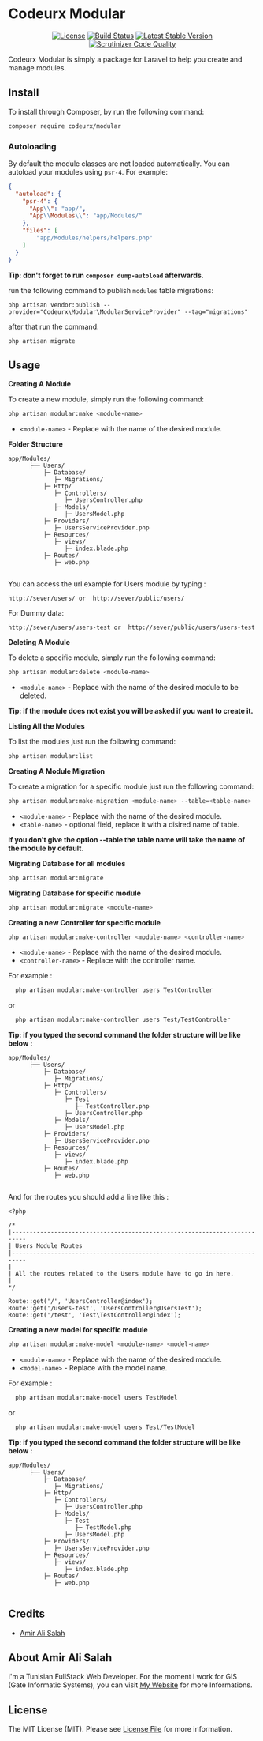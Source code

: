 # Codeurx Modular
<p align="center">
<a href="https://packagist.org/packages/codeurx/modular"><img src="https://img.shields.io/github/license/codeurx/modular.svg" alt="License"></a>
<a href="https://travis-ci.org/codeurx/modular"><img src="https://travis-ci.org/codeurx/modular.svg?branch=v2.2" alt="Build Status"></a>
<a href="https://packagist.org/packages/codeurx/modular"><img src="https://img.shields.io/packagist/v/codeurx/modular.svg" alt="Latest Stable Version"></a>
<a href="https://packagist.org/packages/codeurx/modular"><img src="https://scrutinizer-ci.com/g/codeurx/modular/badges/quality-score.png?b=v2.2" alt="Scrutinizer Code Quality"></a>
</p>

Codeurx Modular is simply a package for Laravel to help you create and manage modules.

## Install

To install through Composer, by run the following command:

``` bash
composer require codeurx/modular
```

### Autoloading

By default the module classes are not loaded automatically. You can autoload your modules using `psr-4`. For example:

``` json
{
  "autoload": {
    "psr-4": {
      "App\\": "app/",
      "App\\Modules\\": "app/Modules/"
    },
    "files": [
        "app/Modules/helpers/helpers.php"
    ]
  }
}
```

**Tip: don't forget to run `composer dump-autoload` afterwards.**

run the following command to publish `modules` table migrations:

```
php artisan vendor:publish --provider="Codeurx\Modular\ModularServiceProvider" --tag="migrations"
```

after that run the command:

```
php artisan migrate
```

## Usage

**Creating A Module**

To create a new module, simply run the following command:
``` bash
php artisan modular:make <module-name>
```
- `<module-name>` - Replace with the name of the desired module.

**Folder Structure**
```
app/Modules/
      ├── Users/
          ├─ Database/
             ├─ Migrations/
          ├─ Http/
             ├─ Controllers/
                ├─ UsersController.php
             ├─ Models/
                ├─ UsersModel.php
          ├─ Providers/
             ├─ UsersServiceProvider.php
          ├─ Resources/
             ├─ views/
                ├─ index.blade.php
          ├─ Routes/
             ├─ web.php 
      
```

You can access the url example for Users module by typing :
```
http://sever/users/ or  http://sever/public/users/
```

For Dummy data:
```
http://sever/users/users-test or  http://sever/public/users/users-test
```

**Deleting A Module**

To delete a specific module, simply run the following command:
``` bash
php artisan modular:delete <module-name>
```
- `<module-name>` - Replace with the name of the desired module to be deleted.

**Tip: if the module does not exist you will be asked if you want to create it.**

**Listing All the Modules**

To list the modules just run the following command:

``` bash
php artisan modular:list
```

**Creating A Module Migration**

To create a migration for a specific module just run the following command:

``` bash
php artisan modular:make-migration <module-name> --table=<table-name>
```
 - `<module-name>` - Replace with the name of the desired module.
 - `<table-name>` - optional field, replace it with a disired name of table.
 
**if you don't give the option --table the table name will take the name of the module by default.**
 
**Migrating Database for all modules**

 ``` bash
 php artisan modular:migrate
 ```
 
**Migrating Database for specific module**
 
 ``` bash
 php artisan modular:migrate <module-name>
 ```
 
 **Creating a new Controller for specific module**
  
  ``` bash
  php artisan modular:make-controller <module-name> <controller-name>
  ```

- `<module-name>` - Replace with the name of the desired module.
- `<controller-name>` - Replace with the controller name.

For example :

``` bash
  php artisan modular:make-controller users TestController
  ```
or
 
``` bash
  php artisan modular:make-controller users Test/TestController
  ```
**Tip: if you typed the second command the folder structure will be like below :**

```
app/Modules/
      ├── Users/
          ├─ Database/
             ├─ Migrations/
          ├─ Http/
             ├─ Controllers/
                ├─ Test 
                   ├─ TestController.php
                ├─ UsersController.php
             ├─ Models/
                ├─ UsersModel.php
          ├─ Providers/
             ├─ UsersServiceProvider.php
          ├─ Resources/
             ├─ views/
                ├─ index.blade.php
          ├─ Routes/
             ├─ web.php 
      
```

And for the routes you should add a line like this :

```
<?php

/*
|--------------------------------------------------------------------------
| Users Module Routes
|--------------------------------------------------------------------------
|
| All the routes related to the Users module have to go in here. 
|
*/

Route::get('/', 'UsersController@index');
Route::get('/users-test', 'UsersController@UsersTest');
Route::get('/test', 'Test\TestController@index');
```

**Creating a new model for specific module**
  
  ``` bash
  php artisan modular:make-model <module-name> <model-name>
  ```

- `<module-name>` - Replace with the name of the desired module.
- `<model-name>` - Replace with the model name.

For example :

``` bash
  php artisan modular:make-model users TestModel
  ```
or
 
``` bash
  php artisan modular:make-model users Test/TestModel
  ```
**Tip: if you typed the second command the folder structure will be like below :**

```
app/Modules/
      ├── Users/
          ├─ Database/
             ├─ Migrations/
          ├─ Http/
             ├─ Controllers/
                ├─ UsersController.php
             ├─ Models/
                ├─ Test 
                   ├─ TestModel.php
                ├─ UsersModel.php
          ├─ Providers/
             ├─ UsersServiceProvider.php
          ├─ Resources/
             ├─ views/
                ├─ index.blade.php
          ├─ Routes/
             ├─ web.php 
      
```

## Credits

- [Amir Ali Salah](https://github.com/codeurx)

## About Amir Ali Salah

I'm a Tunisian FullStack Web Developer. For the moment i work for GIS (Gate Informatic Systems), you can visit [My Website](http://amir-ali.eb2a.com) for more Informations.

## License

The MIT License (MIT). Please see [License File](LICENSE.md) for more information.
